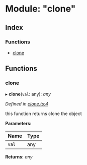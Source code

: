 
# Module: "clone"

## Index

### Functions

* [clone](_clone_.md#clone)

## Functions

###  clone

▸ **clone**(`val`: any): *any*

*Defined in [clone.ts:4](https://github.com/figma-plugin-helper-functions/figma-plugin-helpers/blob/e417c28/src/helpers/clone.ts#L4)*

 this function returns clone the object

**Parameters:**

Name | Type |
------ | ------ |
`val` | any |

**Returns:** *any*

